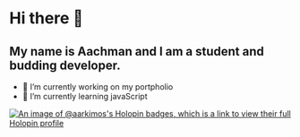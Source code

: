 # Hi there 👋

## My name is Aachman and I am a student and budding developer.

- 🔭 I’m currently working on my portpholio
- 🌱 I’m currently learning javaScript

<!--
**AarKiMos/AarKiMos** is a ✨ _special_ ✨ repository because its `README.md` (this file) appears on your GitHub profile.

Here are some ideas to get you started:

- 🔭 I’m currently working on ...
- 🌱 I’m currently learning ...
- 👯 I’m looking to collaborate on ...
- 🤔 I’m looking for help with ...
- 💬 Ask me about ...
- 📫 How to reach me: ...
- 😄 Pronouns: ...
- ⚡ Fun fact: ...
-->

[![An image of @aarkimos's Holopin badges, which is a link to view their full Holopin profile](https://holopin.me/aarkimos)](https://holopin.io/@aarkimos)
